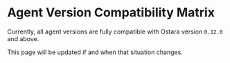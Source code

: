 # Agent Version Compatibility Matrix

Currently, all agent versions are fully compatible with Ostara version `0.12.0` and above.

This page will be updated if and when that situation changes.
